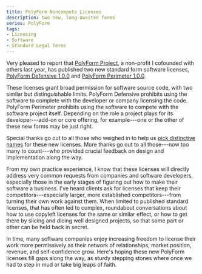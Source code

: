 ```yaml
---
title: PolyForm Noncompete Licenses
description: two new, long-awaited forms
series: PolyForm
tags:
- Licensing
- Software
- Standard Legal Terms
---
```


Very pleased to report that [PolyForm Project](https://polyformproject.org), a non-profit I cofounded with others last year, has published two new standard form software licenses, [PolyForm Defensive 1.0.0](https://polyformproject.org/licenses/defensive-licenses/1.0.0/) and [PolyForm Perimeter 1.0.0](https://polyformproject.org/licenses/perimeter/1.0.0/).

These licenses grant broad permission for software source code, with two similar but distinguishable limits.  PolyForm Defensive prohibits using the software to complete with the developer or company licensing the code.  PolyForm Perimeter prohibits using the software to compete with the software project itself.  Depending on the role a project plays for its developer---add-on or core offering, for example---one or the other of these new forms may be just right.

Special thanks go out to all those who weighed in to help us [pick distinctive names](https://writing.kemitchell.com/2020/04/04/Polyform-Noncompete-Licenses.html) for these new licenses. More thanks go out to all those---now too many to count---who provided crucial feedback on design and implementation along the way.

From my own practice experience, I know that these licenses will directly address very common requests from companies and software developers, especially those in the early stages of figuring out how to make their software a business.  I've heard clients ask for licenses that keep their competitors---especially larger, more established competitors---from turning their own work against them.  When limited to published standard licenses, that has often led to complex, roundabout conversations about how to use copyleft licenses for the same or similar effect, or how to get there by slicing and dicing well designed projects, so that some part or other can be held back in secret.

In time, many software companies enjoy increasing freedom to license their work more permissively as their network of relationships, market position, revenue, and self-confidence grow.  Here's hoping these new PolyForm licenses fill gaps along the way, as sturdy stepping stones where once we had to step in mud or take big leaps of faith.
